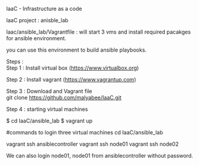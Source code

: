 IaaC - Infrastructure as a code 


IaaC project : anisble_lab

Iaac/ansible_lab/Vagrantfile  :  will start 3 vms and install required pacakges for ansible environment. 

you can use this environment to build ansible playbooks.


Steps :  
Step 1 :  Install virtual box (https://www.virtualbox.org)

Step 2 :  Install vagrant  (https://www.vagrantup.com)

Step 3 :  Download and  Vagrant file  
       git clone https://github.com/malyabee/IaaC.git  

Step 4  : starting virtual machines 

 $ cd IaaC/ansible_lab
 $ vagrant up

#commands to login three virtual machines
cd IaaC/ansible_lab 

vagrant ssh ansiblecontroller
vagrant ssh node01
vagrant ssh node02


We can also login node01, node01 from ansiblecontroller without password.


